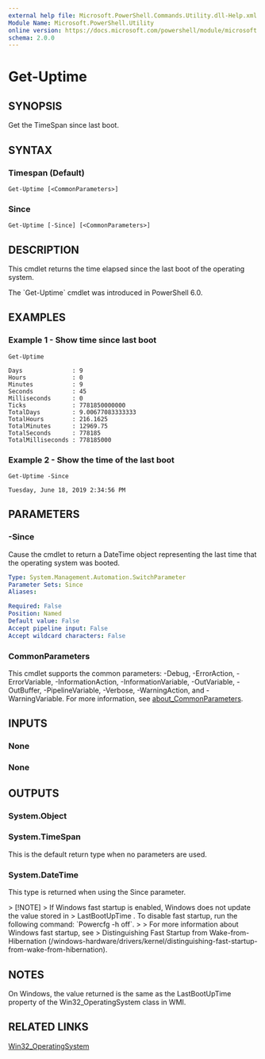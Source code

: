 ```yaml
---
external help file: Microsoft.PowerShell.Commands.Utility.dll-Help.xml
Module Name: Microsoft.PowerShell.Utility
online version: https://docs.microsoft.com/powershell/module/microsoft.powershell.utility/get-uptime?view=powershell-7.1&WT.mc_id=ps-gethelp
schema: 2.0.0
---
```


# Get-Uptime

## SYNOPSIS
Get the TimeSpan since last boot.

## SYNTAX

### Timespan (Default)
```
Get-Uptime [<CommonParameters>]
```

### Since
```
Get-Uptime [-Since] [<CommonParameters>]
```

## DESCRIPTION
This cmdlet returns the time elapsed since the last boot of the operating system.

The \`Get-Uptime\` cmdlet was introduced in PowerShell 6.0.

## EXAMPLES

### Example 1 - Show time since last boot
```
Get-Uptime

Days              : 9
Hours             : 0
Minutes           : 9
Seconds           : 45
Milliseconds      : 0
Ticks             : 7781850000000
TotalDays         : 9.00677083333333
TotalHours        : 216.1625
TotalMinutes      : 12969.75
TotalSeconds      : 778185
TotalMilliseconds : 778185000
```

### Example 2 - Show the time of the last boot
```
Get-Uptime -Since

Tuesday, June 18, 2019 2:34:56 PM
```

## PARAMETERS

### -Since
Cause the cmdlet to return a DateTime object representing the last time that the operating system was booted.

```yaml
Type: System.Management.Automation.SwitchParameter
Parameter Sets: Since
Aliases:

Required: False
Position: Named
Default value: False
Accept pipeline input: False
Accept wildcard characters: False
```

### CommonParameters
This cmdlet supports the common parameters: -Debug, -ErrorAction, -ErrorVariable, -InformationAction, -InformationVariable, -OutVariable, -OutBuffer, -PipelineVariable, -Verbose, -WarningAction, and -WarningVariable. For more information, see [about_CommonParameters](http://go.microsoft.com/fwlink/?LinkID=113216).

## INPUTS

### None

### None
## OUTPUTS

### System.Object
### System.TimeSpan
This is the default return type when no parameters are used.

### System.DateTime
This type is returned when using the Since parameter.

\> \[!NOTE\] \> If Windows fast startup is enabled, Windows does not update the value stored in \> LastBootUpTime .
To disable fast startup, run the following command: \`Powercfg -h off\`.
\> \> For more information about Windows fast startup, see \> Distinguishing Fast Startup from Wake-from-Hibernation (/windows-hardware/drivers/kernel/distinguishing-fast-startup-from-wake-from-hibernation).

## NOTES
On Windows, the value returned is the same as the LastBootUpTime property of the Win32_OperatingSystem class in WMI.

## RELATED LINKS

[Win32_OperatingSystem]()

